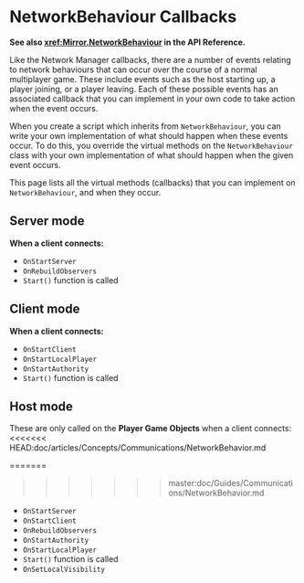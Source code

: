 # NetworkBehaviour Callbacks

**See also <xref:Mirror.NetworkBehaviour> in the API Reference.**

Like the Network Manager callbacks, there are a number of events relating to network behaviours that can occur over the course of a normal multiplayer game. These include events such as the host starting up, a player joining, or a player leaving. Each of these possible events has an associated callback that you can implement in your own code to take action when the event occurs.

When you create a script which inherits from `NetworkBehaviour`, you can write your own implementation of what should happen when these events occur. To do this, you override the virtual methods on the `NetworkBehaviour` class with your own implementation of what should happen when the given event occurs.

This page lists all the virtual methods (callbacks) that you can implement on `NetworkBehaviour`, and when they occur.

## Server mode

**When a client connects:**
-   `OnStartServer`
-   `OnRebuildObservers`
-   `Start()` function is called

## Client mode

**When a client connects:**
-   `OnStartClient`
-   `OnStartLocalPlayer`
-   `OnStartAuthority`
-   `Start()` function is called

## Host mode

These are only called on the **Player Game Objects** when a client connects:
<<<<<<< HEAD:doc/articles/Concepts/Communications/NetworkBehavior.md

=======
>>>>>>> master:doc/Guides/Communications/NetworkBehavior.md
-   `OnStartServer`
-   `OnStartClient`
-   `OnRebuildObservers`
-   `OnStartAuthority`
-   `OnStartLocalPlayer`
-   `Start()` function is called
-   `OnSetLocalVisibility`
